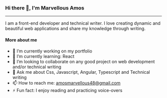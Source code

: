 ### Hi there 👋, I'm Marvellous Amos
---
I am a front-end developer and technical writer. I love creating dynamic and beautiful web applications and share my knowledge through writing.


#### More about me
- 🔭 I’m currently working on my portfolio
- 🌱 I’m currently learning: React
- 👯 I’m looking to collaborate on any good project on web development and/or technical writing
- 💬 Ask me about Css, Javascript, Angular, Typescript and Technical writing
- 📫 How to reach me: [amosmarvellous48@gmail.com](amosmarvellous48@gmail.com)
- ⚡ Fun fact: I enjoy reading and practicing voice-overs



<!--
**Marvel-D/Marvel-D** is a ✨ _special_ ✨ repository because its `README.md` (this file) appears on your GitHub profile.

Here are some ideas to get you started:

- 🔭 I’m currently working on ...
- 🌱 I’m currently learning ...
- 👯 I’m looking to collaborate on ...
- 🤔 I’m looking for help with ...
- 💬 Ask me about ...
- 📫 How to reach me: ...
- 😄 Pronouns: ...
- ⚡ Fun fact: ...
-->
